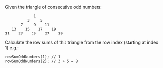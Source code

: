 Given the triangle of consecutive odd numbers:

```
             1
          3     5
       7     9    11
   13    15    17    19
21    23    25    27    29
```
Calculate the row sums of this triangle from the row index (starting at index 1) e.g.:

```
rowSumOddNumbers(1); // 1
rowSumOddNumbers(2); // 3 + 5 = 8
```